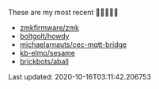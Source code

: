 These are my most recent 🌟🌟🌟🌟🌟

* [zmkfirmware/zmk](https://github.com/zmkfirmware/zmk)
* [boltgolt/howdy](https://github.com/boltgolt/howdy)
* [michaelarnauts/cec-mqtt-bridge](https://github.com/michaelarnauts/cec-mqtt-bridge)
* [kb-elmo/sesame](https://github.com/kb-elmo/sesame)
* [brickbots/aball](https://github.com/brickbots/aball)

Last updated: 2020-10-16T03:11:42.206753
